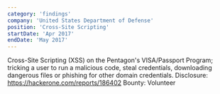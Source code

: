 ```yaml
---
category: 'findings'
company: 'United States Department of Defense'
position: 'Cross-Site Scripting'
startDate: 'Apr 2017'
endDate: 'May 2017'
---
```


Cross-Site Scripting (XSS) on the Pentagon's VISA/Passport Program; tricking a user to run a malicious code, steal credentials, downloading dangerous files or phishing for other domain credentials.
Disclosure: https://hackerone.com/reports/186402
Bounty: Volunteer
